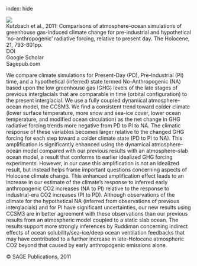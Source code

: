 index: hide

<div class="Citation">
    <div class="Citation-thumb CitationThumb-linked"  data-href="https://doi.org/10.1177/0959683611400200">
      <img src="https://static.claimspace.cloud/climate-study-static/refs/thumbs/5/Kutzbach_et_al_2011-thumb.png" />
    </div>

  <div class="Citation-body">
    <div class="Citation-text">Kutzbach et al., 2011: Comparisons of atmosphere–ocean simulations of greenhouse gas-induced climate change for pre-industrial and hypothetical ‘no-anthropogenic’ radiative forcing, relative to present day. <span class="Article-journal">The Holocene, </span><span class="Article-volume">21, </span>793-801pp.</div>
    <div class="Citation-links">
      <div class="CitationLink" data-href="https://doi.org/10.1177/0959683611400200">
        <div class="CitationLink-icon CitationLink-Doi"></div>
        <div class="CitationLink-text">DOI</div>
      </div>
      <div class="CitationLink" data-href="https://scholar.google.com/scholar?q=10.1177/0959683611400200">
        <div class="CitationLink-icon CitationLink-Scholar"></div>
        <div class="CitationLink-text">Google Scholar</div>
      </div>
      <div class="CitationLink" data-href="http://hol.sagepub.com/content/21/5/793.abstract">
        <div class="CitationLink-icon CitationLink-Publisher"></div>
        <div class="CitationLink-text">Sagepub.com</div>
      </div>
    </div>
  </div>
</div>

We compare climate simulations for Present-Day (PD), Pre-Industrial (PI) time, and a hypothetical (inferred) state termed No-Anthropogenic (NA) based upon the low greenhouse gas (GHG) levels of the late stages of previous interglacials that are comparable in time (orbital configuration) to the present interglacial. We use a fully coupled dynamical atmosphere–ocean model, the CCSM3. We find a consistent trend toward colder climate (lower surface temperature, more snow and sea-ice cover, lower ocean temperature, and modified ocean circulation) as the net change in GHG radiative forcing trends more negative from PD to PI to NA. The climatic response of these variables becomes larger relative to the changed GHG forcing for each step toward a colder climate state (PD to PI to NA). This amplification is significantly enhanced using the dynamical atmosphere–ocean model compared with our previous results with an atmosphere–slab ocean model, a result that conforms to earlier idealized GHG forcing experiments. However, in our case this amplification is not an idealized result, but instead helps frame important questions concerning aspects of Holocene climate change. This enhanced amplification effect leads to an increase in our estimate of the climate’s response to inferred early anthropogenic CO2 increases (NA to PI) relative to the response to industrial-era CO2 increases (PI to PD). Although observations of the climate for the hypothetical NA (inferred from observations of previous interglacials) and for PI have significant uncertainties, our new results using CCSM3 are in better agreement with these observations than our previous results from an atmospheric model coupled to a static slab ocean. The results support more strongly inferences by Ruddiman concerning indirect effects of ocean solubility/sea-ice/deep ocean ventilation feedbacks that may have contributed to a further increase in late-Holocene atmospheric CO2 beyond that caused by early anthropogenic emissions alone.

<div class="Citation-copy">
&copy; SAGE Publications, 2011
</div>